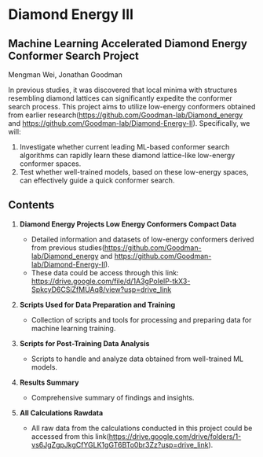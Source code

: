 
# Diamond Energy III

## Machine Learning Accelerated Diamond Energy Conformer Search Project

Mengman Wei, Jonathan Goodman

In previous studies, it was discovered that local minima with structures resembling diamond lattices can significantly expedite the conformer search process. This project aims to utilize low-energy conformers obtained from earlier research(https://github.com/Goodman-lab/Diamond_energy and https://github.com/Goodman-lab/Diamond-Energy-II). Specifically, we will:
1. Investigate whether current leading ML-based conformer search algorithms can rapidly learn these diamond lattice-like low-energy conformer spaces.
2. Test whether well-trained models, based on these low-energy spaces, can effectively guide a quick conformer search.

## Contents

1. **Diamond Energy Projects Low Energy Conformers Compact Data**
    - Detailed information and datasets of low-energy conformers derived from previous studies(https://github.com/Goodman-lab/Diamond_energy and https://github.com/Goodman-lab/Diamond-Energy-II).
    - These data could be access through this link: https://drive.google.com/file/d/1A3gPoIelP-tkX3-SpkcyD6CSiZfMUAq8/view?usp=drive_link

2. **Scripts Used for Data Preparation and Training**
    - Collection of scripts and tools for processing and preparing data for machine learning training.

3. **Scripts for Post-Training Data Analysis**
    - Scripts to handle and analyze data obtained from well-trained ML models.

4. **Results Summary**
    - Comprehensive summary of findings and insights.

5. **All Calculations Rawdata**
    - All raw data from the calculations conducted in this project could be accessed from this link(https://drive.google.com/drive/folders/1-vs6JgZgpJkgCfYGLK1gGT6BTo0br3Zz?usp=drive_link).

